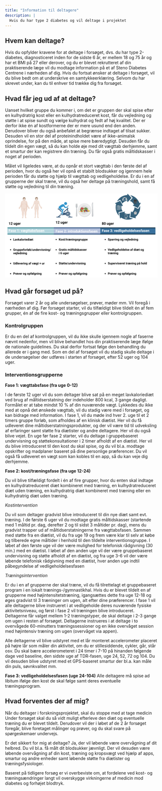 ```yaml
---
title: "Information til deltagere"
description: |
  Hvis du har type 2 diabetes og vil deltage i projektet
---
```


## Hvem kan deltage?

Hvis du opfylder kravene for at deltage i forsøget, dvs. du har type 2-diabetes, diagnosticeret inden for de sidste 6 år, er mellem 18 og 75 år og har et BMI på 27 eller derover, og du er blevet rekrutteret af din praktiserende læge vil du modtage information på et af Steno Diabetes Centrene i nærheden af dig. Hvis du fortsat ønsker at deltage i forsøget, vil du blive bedt om at underskrive en samtykkeerklæring. Selvom du har skrevet under, kan du til enhver tid trække dig fra forsøget.

## Hvad får jeg ud af at deltage?

Uanset hvilket gruppe du kommer i, om det er gruppen der skal spise efter en kulhydratrig kost eller en kulhydratreduceret kost, får du vejledning og støtte i at spise sundt og vælge kulhydrat og fedt af høj kvalitet. Der er derfor ikke én af kostformerne der er mere usund end den anden. Derudover bliver du også anbefalet at begrænse indtaget af tilsat sukker. Desuden vil en stor del af proteinindholdet være af ikke-animalsk oprindelse, for på den måde, at spise mere bæredygtigt. Desuden får du tildelt din egen vægt, så du kan holde øje med dit vægttab derhjemme, samt et smartur der kan registrere din træning. Du får også gratis måltidskasser i noget af perioden.

Målet vil ligeledes være, at du opnår et stort vægttab i den første del af perioden, hvor du også her vil opnå et stabilt blodsukker og igennem hele perioden får du støtte og hjælp til vægttab og vedligeholdelse. Er du i en af grupperne der skal træne, vil du også her deltage på træningshold, samt få støtte og vejledning til din træning. 

![Studiedesign](/images/participant-benefits.png) 

## Hvad går forsøget ud på?

Forsøget varer 2 år og alle undersøgelser, prøver, møder mm. Vil foregå i nærheden af dig. Før forsøget starter, vil du tilfældigt blive tildelt én af fem grupper, én af de fire kost- og træningsgrupper eller kontrolgruppen. 

### Kontrolgruppen

Er du en del af kontrolgruppen, vil du ikke skulle igennem nogle af faserne nævnt nedenfor, men vil blive behandlet hos din praktiserende læge ifølge de nationale guidelines. Du skal derfor fortsat følge den behandling du allerede er i gang med. Som en del af forsøget vil du stadig skulle deltage i de undersøgelser der udføres i starten af forsøget, efter 52 uger og 104 uger. 

### Interventionsgrupperne

**Fase 1: vægttabsfase (fra uge 0-12)**

I de første 12 uger vil du som deltager blive sat på en meget lavkaloriediæt ved brug af måltidserstatning der indeholder 800 kcal, 3 gange dagligt. Formålet er at tabe mindst 10 % af din nuværende vægt. Lykkedes du ikke med at opnå det ønskede vægttab, vil du stadig være med i forsøget, og kan bidrage med information. I fase 1, vil du møde ind hver 2. uge til et 2 timers gruppe forløb, som afholdes af en klinisk diætist. Her vil du få udleveret dine måltidserstatningsprodukter, og der vil være tid til udveksling af erfaringer samt støtte fra diætister og andre deltagere. Her vil du også blive vejet. En uge før fase 2 starter, vil du deltage i gruppebaseret undervisning og støttekonsultationer i 2 timer afholdt af en diætist. Her vil du blive introduceret til den kost du skal spise, og du vil bl.a. modtage opskrifter og madplaner baseret på dine personlige præferencer. Du vil også få udleveret en vægt som kan kobles til en app, så du kan veje dig derhjemme. 

**Fase 2: kost/træningsfase (fra uge 12-24)**

Du vil blive tilfældigt fordelt i én af fire grupper, hvor du enten skal indtage en kulhydratreduceret diæt kombineret med træning, en kulhydratreduceret diæt uden træning, en kulhydratrig diæt kombineret med træning eller en kulhydratrig diæt uden træning. 

*Kostintervention*

Du vil som deltager gradvist blive introduceret til din nye diæt samt evt. træning. I de første 6 uger vil du modtage gratis måltidskasser (startende med 1 måltid pr. dag, derefter 2 og til sidst 3 måltider pr. dag), mens du gradvist trapper ud af måltidserstatningerne fra vægttabsfasen. Sammen med støtte fra en diætist, vil du fra uge 19 og frem være klar til selv at købe og tilberede egne måltider i henhold til den tildelte interventionsgruppe. I løbet af den første uge vil der være mulighed for telefonisk rådgivning (30 min.) med en diætist. I løbet af den anden uge vil der være gruppebaseret undervisning og støtte afholdt af en diætist, og fra uge 3-6 vil der være løbende telefonisk rådgivning med en diætist, hver anden uge indtil påbegyndelse af vedligeholdelsesfasen

*Træningsintervention*

Er du i en af grupperne der skal træne, vil du få tilrettelagt et gruppebaseret program i en lokalt trænings-/gymnastikhal. Hvis du er blevet tildelt en af grupperne med højintensitetstræning, igangsættes dette fra uge 12-18 og øges gradvist til 3 træninger om ugen, alt efter dine præferencer. I fase 1 vil alle deltagerne blive instrueret i at vedligeholde deres nuværende fysiske aktivitetsniveau, og først i fase 2 vil træningen blive introduceret. Deltagerne får valget mellem 1-2 træningstyper, de skal deltage i 2-3 gange om ugen i resten af forsøget. Deltagerne instrueres i at deltage i to overvågede 60-minutters træningssessioner og en ikke overvåget session med højintensiv træning om ugen (overvåget via appen).

Alle deltagerne vil blive udstyret med et lår monteret accelerometer placeret på højre lår som måler din aktivitet, om du er stillesiddende, cykler, går, står osv. Du skal bære accelerometeret i 24 timer i 7-10 på hinanden følgende dage ved baseline, den sidste uge af TDR-fasen, uge 24, 52, 72 og 104. Du vil desuden blive udstyret med et GPS-baseret smartur der bl.a. kan måle din puls, søvnkvalitet mm. 

**Fase 3: vedligeholdelsesfasen (uge 24-104)**
Alle deltagere må spise ad libitum ifølge den kost de skal følge samt deres eventuelle træningsprogram. 

## Hvad forventes der af mig?

Når du deltager i forskningsprojektet, skal du stoppe med at tage medicin Under forsøget skal du så vidt muligt efterleve den diæt og eventuelle træning du er blevet tildelt. Derudover vil der i løbet af de 2 år forsøget foregår, blive foretaget målinger og prøver, og du skal svare på spørgeskemaer undervejs. 

Er det sikkert for mig at deltage?
Ja, der vil løbende være overvågning af dit helbred. Du vil bl.a. få målt dit blodsukker jævnligt.  Der vil desuden være løbende overvågning af din kost, træning og kropsvægt ved hjælp af apps, smartur og andre enheder samt løbende støtte fra diætister og træningsfysiologer. 

Baseret på tidligere forsøg er vi overbeviste om, at fordelene ved kost- og træningsændringer langt vil overskygge virkningerne af medicin mod diabetes og forhøjet blodtryk.
